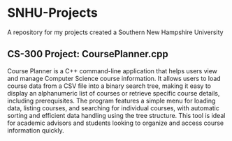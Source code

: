 # SNHU-Projects
A repository for my projects created a Southern New Hampshire University

CS-300 Project: CoursePlanner.cpp
-----------------------------------------------------------------------------------------------------------------------------------------
Course Planner is a C++ command-line application that helps users view and manage Computer Science course information. 
It allows users to load course data from a CSV file into a binary search tree, making it easy to display an alphanumeric list of courses or retrieve specific course details, including prerequisites.
The program features a simple menu for loading data, listing courses, and searching for individual courses, with automatic sorting and efficient data handling using the tree structure.
This tool is ideal for academic advisors and students looking to organize and access course information quickly.
